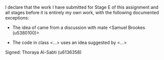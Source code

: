 I declare that the work I have submitted for Stage E of this assignment and all stages before it is entirely my own work, with the
following documented exceptions:

* The idea of <PlacementTest> came from a discussion with mate <Samuel Brookes (u5380100)>

* The code in class <...> uses an idea suggested by <...>

Signed: Thoraya Al-Sabti (u6136358)
